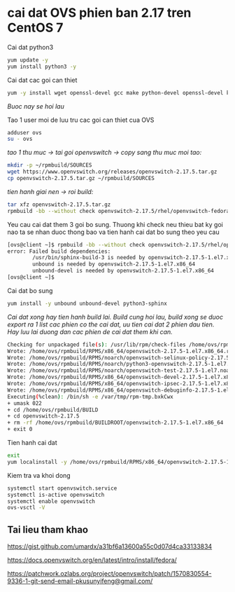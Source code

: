 # cai dat OVS phien ban 2.17 tren CentOS 7

Cai dat python3

```sh
yum update -y
yum install python3 -y
```

Cai dat cac goi can thiet

```sh
yum -y install wget openssl-devel gcc make python-devel openssl-devel kernel-devel graphviz kernel-debug-devel autoconf automake rpm-build redhat-rpm-config libtool python-twisted-core python-zope-interface PyQt4 desktop-file-utils libcap-ng-devel groff checkpolicy selinux-policy-devel
```

_Buoc nay se hoi lau_

Tao 1 user moi de luu tru cac goi can thiet cua OVS

```sh
adduser ovs
su - ovs
```

_tao 1 thu muc -> tai goi openvswitch -> copy sang thu muc moi tao:_

```sh
mkdir -p ~/rpmbuild/SOURCES
wget https://www.openvswitch.org/releases/openvswitch-2.17.5.tar.gz
cp openvswitch-2.17.5.tar.gz ~/rpmbuild/SOURCES
```

_tien hanh giai nen -> roi build:_

```sh
tar xfz openvswitch-2.17.5.tar.gz
rpmbuild -bb --without check openvswitch-2.17.5/rhel/openvswitch-fedora.spec
```

Yeu cau cai dat them 3 goi bo sung. Thuong khi check neu thieu bat ky goi nao ta se nhan duoc thong bao va tien hanh cai dat bo sung theo yeu cau

```sh
[ovs@client ~]$ rpmbuild -bb --without check openvswitch-2.17.5/rhel/openvswitch-fedora.spec
error: Failed build dependencies:
        /usr/bin/sphinx-build-3 is needed by openvswitch-2.17.5-1.el7.x86_64
        unbound is needed by openvswitch-2.17.5-1.el7.x86_64
        unbound-devel is needed by openvswitch-2.17.5-1.el7.x86_64
[ovs@client ~]$
```

Cai dat bo sung

```sh
yum install -y unbound unbound-devel python3-sphinx
```

_Cai dat xong hay tien hanh build lai. Build cung hoi lau, build xong se duoc export ra 1 list cac phien co the cai dat, uu tien cai dat 2 phien dau tien. Hay luu lai duong dan cac phien de cai dat them khi can._

```sh
Checking for unpackaged file(s): /usr/lib/rpm/check-files /home/ovs/rpmbuild/BUILDROOT/openvswitch-2.17.5-1.el7.x86_64
Wrote: /home/ovs/rpmbuild/RPMS/x86_64/openvswitch-2.17.5-1.el7.x86_64.rpm
Wrote: /home/ovs/rpmbuild/RPMS/noarch/openvswitch-selinux-policy-2.17.5-1.el7.noarch.rpm
Wrote: /home/ovs/rpmbuild/RPMS/noarch/python3-openvswitch-2.17.5-1.el7.noarch.rpm
Wrote: /home/ovs/rpmbuild/RPMS/noarch/openvswitch-test-2.17.5-1.el7.noarch.rpm
Wrote: /home/ovs/rpmbuild/RPMS/x86_64/openvswitch-devel-2.17.5-1.el7.x86_64.rpm
Wrote: /home/ovs/rpmbuild/RPMS/x86_64/openvswitch-ipsec-2.17.5-1.el7.x86_64.rpm
Wrote: /home/ovs/rpmbuild/RPMS/x86_64/openvswitch-debuginfo-2.17.5-1.el7.x86_64.rpm
Executing(%clean): /bin/sh -e /var/tmp/rpm-tmp.bxkCwx
+ umask 022
+ cd /home/ovs/rpmbuild/BUILD
+ cd openvswitch-2.17.5
+ rm -rf /home/ovs/rpmbuild/BUILDROOT/openvswitch-2.17.5-1.el7.x86_64
+ exit 0
```

Tien hanh cai dat

```sh
exit
yum localinstall -y /home/ovs/rpmbuild/RPMS/x86_64/openvswitch-2.17.5-1.el7.x86_64.rpm
```

Kiem tra va khoi dong

```sh
systemctl start openvswitch.service
systemctl is-active openvswitch
systemctl enable openvswitch
ovs-vsctl -V
```

## Tai lieu tham khao

<https://gist.github.com/umardx/a31bf6a13600a55c0d07d4ca33133834>

<https://docs.openvswitch.org/en/latest/intro/install/fedora/>

<https://patchwork.ozlabs.org/project/openvswitch/patch/1570830554-9336-1-git-send-email-pkusunyifeng@gmail.com/>



